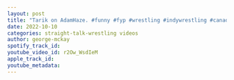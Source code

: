 ```yaml
---
layout: post
title: "Tarik on AdamHaze. #funny #fyp #wrestling #indywrestling #canada #wrwstlingfans #viral"
date: 2022-10-10
categories: straight-talk-wrestling videos
author: george-mckay
spotify_track_id: 
youtube_video_id: r2Ow_WsdIeM
apple_track_id: 
youtube_metadata: 
---
```

